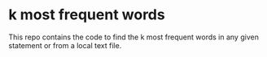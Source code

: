 # k most frequent words

This repo contains the code to find the k most frequent words in any given statement or from a local text file.
